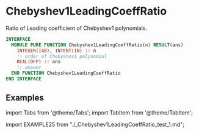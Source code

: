 # Chebyshev1LeadingCoeffRatio

Ratio of Leading coefficient of Chebyshev1 polynomials.

```fortran
INTERFACE
  MODULE PURE FUNCTION Chebyshev1LeadingCoeffRatio(n) RESULT(ans)
    INTEGER(I4B), INTENT(IN) :: n
    !! order of Chebyshev1 polynomial
    REAL(DFP) :: ans
    !! answer
  END FUNCTION Chebyshev1LeadingCoeffRatio
END INTERFACE
```

## Examples

import Tabs from '@theme/Tabs';
import TabItem from '@theme/TabItem';

<Tabs>
<TabItem value="example" label="️܀ See example">

import EXAMPLE25 from "./_Chebyshev1LeadingCoeffRatio_test_1.md";

<EXAMPLE25 />

</TabItem>

<TabItem value="close" label="↢ " default>

</TabItem>
</Tabs>
